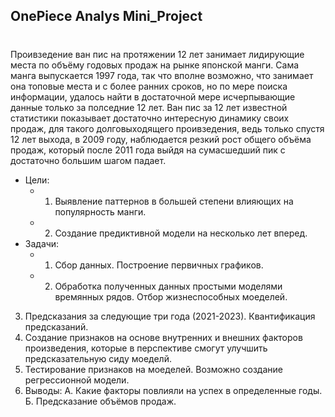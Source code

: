 ## OnePiece Analys Mini_Project <h1>

   Проивзедение ван пис на протяжении 12 лет занимает лидирующие места по объёму годовых продаж на рынке японской манги. Сама манга выпускается 1997 года, так что вполне возможно, что занимает она топовые места и с более ранних сроков, но по мере поиска информации, удалось найти в достаточной мере исчерпывающие данные только за полседние 12 лет. Ван пис за 12 лет известной статистики показывает достаточно интересную динамику своих продаж, для такого долговыходящего проивзедения, ведь только спустя 12 лет выхода, в 2009 году, наблюдается резкий рост общего объёма продаж, который после 2011 года выйдя на сумасшедший пик с достаточно большим шагом падает. 
  * Цели: 
    * 1. Выявление паттернов в большей степени влияющих на популярность манги. 
    * 2. Создание предиктивной модели на несколько лет вперед.
  * Задачи:
    * 1. Сбор данных. Построение первичных графиков. 
    * 2. Обработка полученных данных простыми моделями времянных рядов. Отбор жизнеспособных моеделей.
3. Предсказания за следующие три года (2021-2023). Квантификация предсказаний.
4. Создание признаков на основе внутренних и внешних факторов произведения, которые в перспективе смогут улучшить предсказательную сиду моеделй. 
5. Тестирование признаков на моеделей. Возможно создание регрессионной модели. 
6. Выводы: А. Какие факторы повлияли на успех в определенные годы. 
           Б. Предсказание объёмов продаж.
